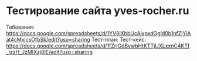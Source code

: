 # Тестирование сайта yves-rocher.ru
 Тебования: https://docs.google.com/spreadsheets/d/1YV8iXbbUcAixpxdGgId0b1nfZjYiAat4cMxjcsOfbSk/edit?usp=sharing
Тест-план: 
Тест-кейс: https://docs.google.com/spreadsheets/d/1fZrjGdBvwbHtKTTjUXLxxnC4KTf_lzzH_JzMIXzj8IE/edit?usp=sharing

